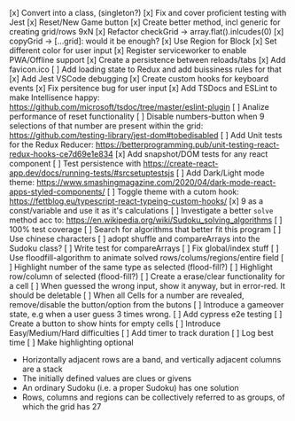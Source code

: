 [x] Convert into a class, (singleton?)
[x] Fix and cover proficient testing with Jest
[x] Reset/New Game button
[x] Create better method, incl generic for creating grid/rows 9xN
[x] Refactor checkGrid -> array.flat().inlcudes(0)
[x] copyGrid -> [...grid]: would it be enough?
[x] Use Region for Block
[x] Set different color for user input
[x] Register serviceworker to enable PWA/Offline support
[x] Create a persistence between reloads/tabs
[x] Add favicon.ico
[ ] Add loading state to Redux and add buissiness rules for that
[x] Add Jest VSCode debugging
[x] Create custom hooks for keyboard events
[x] Fix persitence bug for user input
[x] Add TSDocs and ESLint to make Intellisence happy: https://github.com/microsoft/tsdoc/tree/master/eslint-plugin
[ ] Analize performance of reset functionality
[ ] Disable numbers-button when 9 selections of that number are present within the grid: https://github.com/testing-library/jest-dom#tobedisabled
[ ] Add Unit tests for the Redux Reducer: https://betterprogramming.pub/unit-testing-react-redux-hooks-ce7d69e1e834
[x] Add snapshot/DOM tests for any react component
[ ] Test persistence with https://create-react-app.dev/docs/running-tests/#srcsetuptestsjs
[ ] Add Dark/Light mode theme: https://www.smashingmagazine.com/2020/04/dark-mode-react-apps-styled-components/
[ ] Toggle theme with a cutom hook: https://fettblog.eu/typescript-react-typeing-custom-hooks/
[x] 9 as a const/variable and use it as it's calculations
[ ] Investigate a better `solve` method acc to: https://en.wikipedia.org/wiki/Sudoku_solving_algorithms
[ ] 100% test coverage
[ ] Search for algorithms that better fit this program
[ ] Use chinese characters
[ ] adopt shuffle and compareArrays into the Sudoku class?
[ ] Write test for compareArrays
[ ] Fix global/index stuff
[ ] Use floodfill-algorithm to animate solved rows/colums/regions/entire field
[ ] Highlight number of the same type as selected (flood-fill?)
[ ] Highlight row/column of selected (flood-fill?)
[ ] Create a erase/clear functionality for a cell
[ ] When guessed the wrong input, show it anyway, but in error-red. It should be deletable
[ ] When all Cells for a number are revealed, remove/disable the button/option from the butons
[ ] Introduce a gameover state, e.g when a user guess 3 times wrong.
[ ] Add cypress e2e testing
[ ] Create a button to show hints for empty cells
[ ] Introduce Easy/Medium/Hard difficulties
[ ] Add timer to track duration
[ ] Log best time
[ ] Make highlighting optional

-   Horizontally adjacent rows are a band, and vertically adjacent columns are a stack
-   The initially defined values are clues or givens
-   An ordinary Sudoku (i.e. a proper Sudoku) has one solution
-   Rows, columns and regions can be collectively referred to as groups, of which the grid has 27
